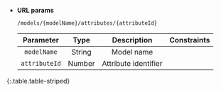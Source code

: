 * **URL params**

    `/models/{modelName}/attributes/{attributeId}`

    Parameter|Type|Description|Constraints
    :-------:|:--:|:---------:|:---------:
    `modelName` |String|Model name|
    `attributeId` |Number|Attribute identifier|
{:.table.table-striped}


